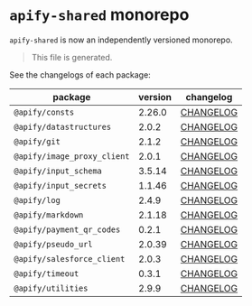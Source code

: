 # `apify-shared` monorepo

`apify-shared` is now an independently versioned monorepo.

> This file is generated.

See the changelogs of each package:

package | version | changelog
--------|---------|----------
`@apify/consts` | 2.26.0 | [CHANGELOG](./packages/consts/CHANGELOG.md)
`@apify/datastructures` | 2.0.2 | [CHANGELOG](./packages/datastructures/CHANGELOG.md)
`@apify/git` | 2.1.2 | [CHANGELOG](./packages/git/CHANGELOG.md)
`@apify/image_proxy_client` | 2.0.1 | [CHANGELOG](./packages/image_proxy_client/CHANGELOG.md)
`@apify/input_schema` | 3.5.14 | [CHANGELOG](./packages/input_schema/CHANGELOG.md)
`@apify/input_secrets` | 1.1.46 | [CHANGELOG](./packages/input_secrets/CHANGELOG.md)
`@apify/log` | 2.4.9 | [CHANGELOG](./packages/log/CHANGELOG.md)
`@apify/markdown` | 2.1.18 | [CHANGELOG](./packages/markdown/CHANGELOG.md)
`@apify/payment_qr_codes` | 0.2.1 | [CHANGELOG](./packages/payment_qr_codes/CHANGELOG.md)
`@apify/pseudo_url` | 2.0.39 | [CHANGELOG](./packages/pseudo_url/CHANGELOG.md)
`@apify/salesforce_client` | 2.0.3 | [CHANGELOG](./packages/salesforce_client/CHANGELOG.md)
`@apify/timeout` | 0.3.1 | [CHANGELOG](./packages/timeout/CHANGELOG.md)
`@apify/utilities` | 2.9.9 | [CHANGELOG](./packages/utilities/CHANGELOG.md)
